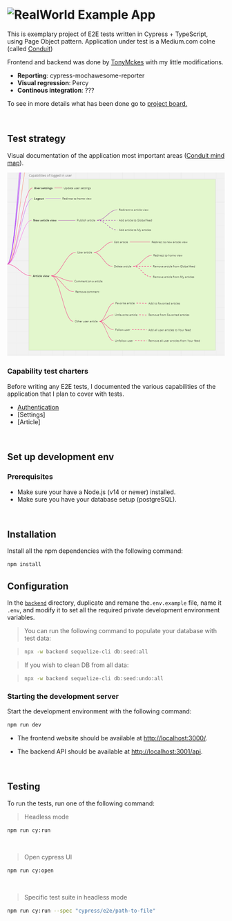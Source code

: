 # ![RealWorld Example App](logo.png)
This is exemplary project of E2E tests written in Cypress + TypeScript, using Page Object pattern. Application under test is a Medium.com colne (called [Conduit](https://demo.realworld.io/#/)) 

Frontend and backend was done by [TonyMckes](https://github.com/TonyMckes/conduit-realworld-example-app) with my little modifications. 

- **Reporting**: cypress-mochawesome-reporter
- **Visual regression**: Percy
- **Continous integration**: ???


To see in more details what has been done go to [project board.](https://github.com/users/HubertArciszewski95/projects/2/views/1)

<br>

## **Test strategy**
Visual documentation of the application most important areas ([Conduit mind map](https://miro.com/app/board/uXjVPyTICs0=/?share_link_id=723710348292)).

![Condiut mind map](conduit-mind-map.png)

### Capability test charters
Before writing any E2E tests, I documented the various capabilities of the application that I plan to cover with tests.
- [Authentication](./test-charters/authentication.md)
- [Settings]
- [Article]

<br>

## **Set up development env**
### Prerequisites

- Make sure your have a Node.js (v14 or newer) installed.
- Make sure you have your database setup (postgreSQL).

<br>

## Installation

Install all the npm dependencies with the following command:

```bash
npm install
```

## Configuration

In the [`backend`](backend/) directory, duplicate and remane the`.env.example` file, name it `.env`, and modify it to set all the required private development environment variables.

> You can run the following command to populate your database with test data:

> ```bash
> npx -w backend sequelize-cli db:seed:all
> ```

> If you wish to clean DB from all data:

> ```bash
> npx -w backend sequelize-cli db:seed:undo:all
> ```

### Starting the development server

Start the development environment with the following command:

```bash
npm run dev
```

- The frontend website should be available at [http://localhost:3000/](http://localhost:3000).

- The backend API should be available at [http://localhost:3001/api](http://localhost:3001/api).

<br>

## Testing

To run the tests, run one of the following command:

> Headless mode
```bash
npm run cy:run
``` 
<br>

> Open cypress UI
```bash
npm run cy:open
```
<br>

> Specific test suite in headless mode
```bash
npm run cy:run --spec "cypress/e2e/path-to-file"
```
